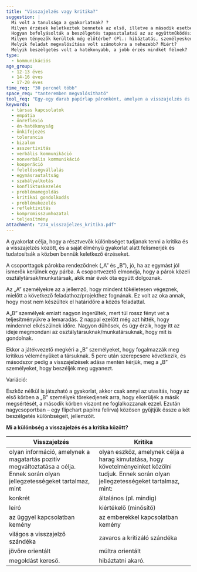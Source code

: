 ```yaml
---
title: "Visszajelzés vagy kritika?"
suggestion: | 
  Mi volt a tanulsága a gyakorlatnak? ?
  Milyen érzések keletkeztek bennetek az első, illetve a második esetben? 
  Hogyan befolyásolták a beszélgetés tapasztalatai az az együttműködési szándékotokat?
  Milyen tényezők kerültek még előtérbe? (Pl.: hibáztatás, személyeskedés a lassúság miatt az egyik oldalon, a másik oldalon visszavágás, védekezés a másik gondatlanságával, a nem minőségire törekvő munkavégzéssel)
  Melyik feladat megvalósítása volt számotokra a nehezebb? Miért?
  Melyik beszélgetés volt a hatékonyabb, a jobb érzés mindkét félnek?
type:
  - kommunikációs
age_group:
  - 12-13 éves
  - 14-16 éves
  - 17-20 éves
time_req: "30 percnél több"
space_req: "tanteremben megvalósítható"
tool_req: "Egy-egy darab papírlap páronként, amelyen a visszajelzés és a kritika különbségei vannak összefoglalva"
keywords: 
  - társas kapcsolatok
  - empátia
  - önreflexió
  - én-hatékonyság
  - önkifejezés
  - tolerancia
  - bizalom
  - asszertivitás
  - verbális kommunikáció
  - nonverbális kommunikáció
  - kooperáció
  - felelősségvállalás
  - egymásrautaltság
  - szabályalkotás
  - konfliktuskezelés
  - problémamegoldás
  - kritikai gondolkodás
  - problémakezelés
  - reflektivitás
  - kompromisszumhozatal
  - teljesítmény
attachment: "274_visszajelzes_kritika.pdf"
---
```


A gyakorlat célja, hogy a résztvevők különbséget tudjanak tenni a kritika és a visszajelzés között, és a saját élményű gyakorlat alatt felismerjék és tudatosítsák a közben bennük keletkező érzéseket.

A csoporttagok párokba rendeződnek („A” és „B”), jó, ha az egymást jól ismerők kerülnek egy párba. A csoportvezető elmondja, hogy a párok közeli osztálytársak/munkatársak, akik már évek óta együtt dolgoznak.

Az „A” személyekre az a jellemző, hogy mindent tökéletesen végeznek, mielőtt a következő feladathoz/projekthez fognának. Ez volt az oka annak, hogy most nem készültek el határidőre a közös feladattal.

A„B” személyek emiatt nagyon ingerültek, mert túl rossz fényt vet a teljesítményükre a lemaradás. 2 nappal ezelőtt még azt hitték, hogy mindennel elkészülnek időre. Nagyon dühösek, és úgy érzik, hogy itt az ideje megmondani az osztálytársuknak/munkatársuknak, hogy mit is gondolnak.

Ekkor a játékvezető megkéri a „B” személyeket, hogy fogalmazzák meg kritikus véleményüket a társuknak. 5 perc után szerepcsere következik, és másodszor pedig a visszajelzések adása mentén kérjük, meg a „B” személyeket, hogy beszéljék meg ugyanezt.

Variáció:

Eszköz nélkül is játszható a gyakorlat, akkor csak annyi az utasítás, hogy az első körben a „B” személyek törekedjenek arra, hogy elkerüljék a másik megsértését, a második körben viszont ne foglalkozzanak ezzel. Ezután nagycsoportban – egy flipchart papírra felírva) közösen gyűjtjük össze a két beszélgetés különbségeit, jellemzőit.

**Mi a különbség a visszajelzés és a kritika között?**

| Visszajelzés                                                                                                                  | Kritika                                                                                                                                       |
| ----------------------------------------------------------------------------------------------------------------------------- | --------------------------------------------------------------------------------------------------------------------------------------------- |
| olyan információ, amelynek a magatartás pozitív megváltoztatása a célja. Ennek során olyan jellegzetességeket tartalmaz, mint | olyan eszköz, amelynek célja a harag kimutatása, hogy követelményeinket közölni tudjuk. Ennek során olyan jellegzetességeket tartalmaz, mint: |
| konkrét                                                                                                                       | általános (pl. mindig)                                                                                                                        |
| leíró                                                                                                                         | kiértékelő (minősítő)                                                                                                                         |
| az üggyel kapcsolatban kemény                                                                                                 | az emberekkel kapcsolatban kemény                                                                                                             |
| világos a visszajelző szándéka                                                                                                | zavaros a kritizáló szándéka                                                                                                                  |
| jövőre orientált                                                                                                              | múltra orientált                                                                                                                              |
| megoldást kereső.                                                                                                             | hibáztatni akaró.                                                                                                                             |
  
  
